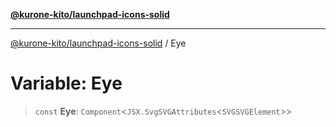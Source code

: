 [**@kurone-kito/launchpad-icons-solid**](../README.md)

***

[@kurone-kito/launchpad-icons-solid](../globals.md) / Eye

# Variable: Eye

> `const` **Eye**: `Component`\<`JSX.SvgSVGAttributes`\<`SVGSVGElement`\>\>

